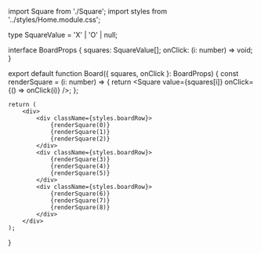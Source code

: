 import Square from './Square';
import styles from '../styles/Home.module.css';

type SquareValue = 'X' | 'O' | null;

interface BoardProps {
    squares: SquareValue[];
    onClick: (i: number) => void;
}

export default function Board({ squares, onClick }: BoardProps) {
    const renderSquare = (i: number) => {
        return <Square value={squares[i]} onClick={() => onClick(i)} />;
    };

    return (
        <div>
            <div className={styles.boardRow}>
                {renderSquare(0)}
                {renderSquare(1)}
                {renderSquare(2)}
            </div>
            <div className={styles.boardRow}>
                {renderSquare(3)}
                {renderSquare(4)}
                {renderSquare(5)}
            </div>
            <div className={styles.boardRow}>
                {renderSquare(6)}
                {renderSquare(7)}
                {renderSquare(8)}
            </div>
        </div>
    );
}